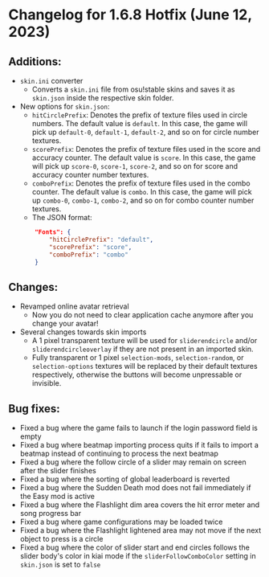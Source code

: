 Changelog for 1.6.8 Hotfix (June 12, 2023)
===================
## Additions:

- `skin.ini` converter
  - Converts a `skin.ini` file from osu!stable skins and saves it as `skin.json` inside the respective skin folder.
- New options for `skin.json`:
  - `hitCirclePrefix`: Denotes the prefix of texture files used in circle numbers. The default value is `default`. In this case, the game will pick up `default-0`, `default-1`, `default-2`, and so on for circle number textures.
  - `scorePrefix`: Denotes the prefix of texture files used in the score and accuracy counter. The default value is `score`. In this case, the game will pick up `score-0`, `score-1`, `score-2`, and so on for score and accuracy counter number textures.
  - `comboPrefix`: Denotes the prefix of texture files used in the combo counter. The default value is `combo`. In this case, the game will pick up `combo-0`, `combo-1`, `combo-2`, and so on for combo counter number textures.
  - The JSON format:
  ```json
      "Fonts": {
          "hitCirclePrefix": "default",
          "scorePrefix": "score",
          "comboPrefix": "combo"
      }
  ```

## Changes:

- Revamped online avatar retrieval
  - Now you do not need to clear application cache anymore after you change your avatar!
- Several changes towards skin imports
  - A 1 pixel transparent texture will be used for `sliderendcircle` and/or `sliderendcircleoverlay` if they are not present in an imported skin. 
  - Fully transparent or 1 pixel `selection-mods`, `selection-random`, or `selection-options` textures will be replaced by their default textures respectively, otherwise the buttons will become unpressable or invisible.

## Bug fixes:

- Fixed a bug where the game fails to launch if the login password field is empty
- Fixed a bug where beatmap importing process quits if it fails to import a beatmap instead of continuing to process the next beatmap
- Fixed a bug where the follow circle of a slider may remain on screen after the slider finishes
- Fixed a bug where the sorting of global leaderboard is reverted
- Fixed a bug where the Sudden Death mod does not fail immediately if the Easy mod is active
- Fixed a bug where the Flashlight dim area covers the hit error meter and song progress bar
- Fixed a bug where game configurations may be loaded twice
- Fixed a bug where the Flashlight lightened area may not move if the next object to press is a circle
- Fixed a bug where the color of slider start and end circles follows the slider body's color in kiai mode if the `sliderFollowComboColor` setting in `skin.json` is set to `false`